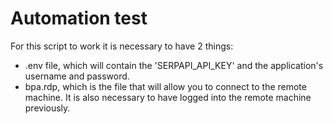 # Automation test

For this script to work it is necessary to have 2 things:
 - .env file, which will contain the 'SERPAPI_API_KEY' and the application's username and password.
 - bpa.rdp, which is the file that will allow you to connect to the remote machine. It is also necessary to have logged into the remote machine previously.
